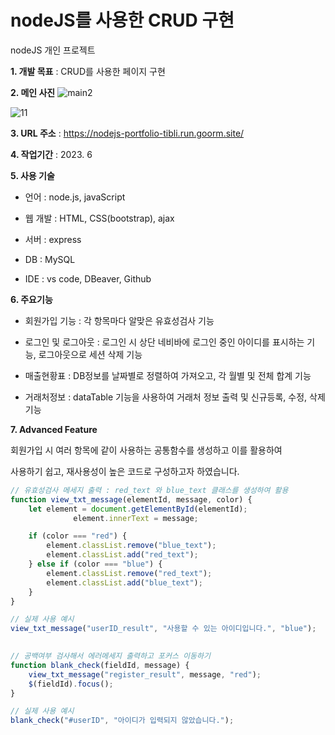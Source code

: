 # nodeJS를 사용한 CRUD 구현
nodeJS 개인 프로젝트

**1. 개발 목표** : CRUD를 사용한 페이지 구현

**2. 메인 사진**
![main2](https://github.com/rony-yang/nodejs_CRUD_public/assets/116271236/0e9e1e73-77a1-40c4-ba46-bb6fbcd4eaac)

![11](https://github.com/rony-yang/nodejs_CRUD_public/assets/116271236/786cce32-9f99-416d-b2c0-de85936445fd)

**3. URL 주소** : https://nodejs-portfolio-tibli.run.goorm.site/

**4. 작업기간** : 2023. 6

**5. 사용 기술**

- 언어 : node.js, javaScript

- 웹 개발 : HTML, CSS(bootstrap), ajax
  
- 서버 : express
  
- DB : MySQL
  
- IDE : vs code, DBeaver, Github

**6. 주요기능**

- 회원가입 기능 : 각 항목마다 알맞은 유효성검사 기능

- 로그인 및 로그아웃 : 로그인 시 상단 네비바에 로그인 중인 아이디를 표시하는 기능, 로그아웃으로 세션 삭제 기능

- 매출현황표 : DB정보를 날짜별로 정렬하여 가져오고, 각 월별 및 전체 합계 기능

- 거래처정보 : dataTable 기능을 사용하여 거래처 정보 출력 및 신규등록, 수정, 삭제 기능

**7. Advanced Feature**

회원가입 시 여러 항목에 같이 사용하는 공통함수를 생성하고 이를 활용하여 

사용하기 쉽고, 재사용성이 높은 코드로 구성하고자 하였습니다.

```javascript
// 유효성검사 메세지 출력 : red_text 와 blue_text 클래스를 생성하여 활용
function view_txt_message(elementId, message, color) {
	let element = document.getElementById(elementId);
		      element.innerText = message;

	if (color === "red") {
		element.classList.remove("blue_text");	
		element.classList.add("red_text");
	} else if (color === "blue") {
		element.classList.remove("red_text");
		element.classList.add("blue_text");
	}
}

// 실제 사용 예시
view_txt_message("userID_result", "사용할 수 있는 아이디입니다.", "blue");

  
// 공백여부 검사해서 에러메세지 출력하고 포커스 이동하기
function blank_check(fieldId, message) {
	view_txt_message("register_result", message, "red");
	$(fieldId).focus();
}

// 실제 사용 예시
blank_check("#userID", "아이디가 입력되지 않았습니다.");
  ```

